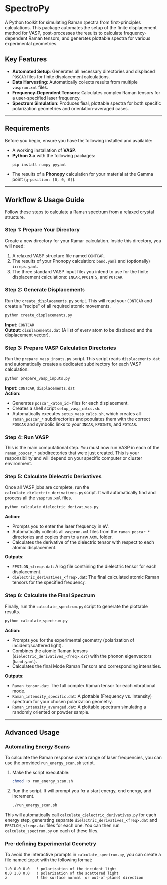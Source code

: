 # SpectroPy

A Python toolkit for simulating Raman spectra from first-principles calculations. This package automates the setup of the finite displacement method for VASP, post-processes the results to calculate frequency-dependent Raman tensors, and generates plottable spectra for various experimental geometries.

## Key Features

- **Automated Setup**: Generates all necessary directories and displaced `POSCAR` files for finite displacement calculations.
- **Data Harvesting**: Automatically collects results from multiple `vasprun.xml` files.
- **Frequency-Dependent Tensors**: Calculates complex Raman tensors for a user-specified laser frequency.
- **Spectrum Simulation**: Produces final, plottable spectra for both specific polarization geometries and orientation-averaged cases.

---

## Requirements

Before you begin, ensure you have the following installed and available:

- A working installation of **VASP**.
- **Python 3.x** with the following packages:
    ```bash
    pip install numpy pyyaml
    ```
- The results of a **Phonopy** calculation for your material at the Gamma point (`q-position: [0, 0, 0]`).

---

## Workflow & Usage Guide

Follow these steps to calculate a Raman spectrum from a relaxed crystal structure.

### Step 1: Prepare Your Directory

Create a new directory for your Raman calculation. Inside this directory, you will need:

1. A relaxed VASP structure file named `CONTCAR`.
2. The results of your Phonopy calculation: `band.yaml` and (optionally) `irreps.yaml`.
3. The three standard VASP input files you intend to use for the finite displacement calculations: `INCAR`, `KPOINTS`, and `POTCAR`.

### Step 2: Generate Displacements

Run the `create_displacements.py` script. This will read your `CONTCAR` and create a "recipe" of all required atomic movements.

```bash
python create_displacements.py
```

**Input**: `CONTCAR`  
**Output**: `displacements.dat` (A list of every atom to be displaced and the displacement vector).

### Step 3: Prepare VASP Calculation Directories

Run the `prepare_vasp_inputs.py` script. This script reads `displacements.dat` and automatically creates a dedicated subdirectory for each VASP calculation.

```bash
python prepare_vasp_inputs.py
```

**Input**: `CONTCAR`, `displacements.dat`  
**Action**:  
- Generates `poscar_<atom_id>` files for each displacement.  
- Creates a shell script `setup_vasp_calcs.sh`.  
- Automatically executes `setup_vasp_calcs.sh`, which creates all `raman_poscar_*` subdirectories and populates them with the correct `POSCAR` and symbolic links to your `INCAR`, `KPOINTS`, and `POTCAR`.

### Step 4: Run VASP

This is the main computational step. You must now run VASP in each of the `raman_poscar_*` subdirectories that were just created. This is your responsibility and will depend on your specific computer or cluster environment.

### Step 5: Calculate Dielectric Derivatives

Once all VASP jobs are complete, run the `calculate_dielectric_derivatives.py` script. It will automatically find and process all the `vasprun.xml` files.

```bash
python calculate_dielectric_derivatives.py
```

**Action**:  
- Prompts you to enter the laser frequency in eV.  
- Automatically collects all `vasprun.xml` files from the `raman_poscar_*` directories and copies them to a new `AXML` folder.  
- Calculates the derivative of the dielectric tensor with respect to each atomic displacement.  

**Outputs**:  
- `EPSILON_<freq>.dat`: A log file containing the dielectric tensor for each displacement.  
- `dielectric_derivatives_<freq>.dat`: The final calculated atomic Raman tensors for the specified frequency.

### Step 6: Calculate the Final Spectrum

Finally, run the `calculate_spectrum.py` script to generate the plottable results.

```bash
python calculate_spectrum.py
```

**Action**:  
- Prompts you for the experimental geometry (polarization of incident/scattered light).  
- Combines the atomic Raman tensors (`dielectric_derivatives_<freq>.dat`) with the phonon eigenvectors (`band.yaml`).  
- Calculates the final Mode Raman Tensors and corresponding intensities.  

**Outputs**:  
- `Raman_tensor.dat`: The full complex Raman tensor for each vibrational mode.  
- `Raman_intensity_specific.dat`: A plottable (Frequency vs. Intensity) spectrum for your chosen polarization geometry.  
- `Raman_intensity_averaged.dat`: A plottable spectrum simulating a randomly oriented or powder sample.

---

## Advanced Usage

### Automating Energy Scans

To calculate the Raman response over a range of laser frequencies, you can use the provided `run_energy_scan.sh` script.

1. Make the script executable:
     ```bash
     chmod +x run_energy_scan.sh
     ```
2. Run the script. It will prompt you for a start energy, end energy, and increment.
     ```bash
     ./run_energy_scan.sh
     ```

This will automatically call `calculate_dielectric_derivatives.py` for each energy step, generating separate `dielectric_derivatives_<freq>.dat` and `EPSILON_<freq>.dat` files for each one. You can then run `calculate_spectrum.py` on each of these files.

### Pre-defining Experimental Geometry

To avoid the interactive prompts in `calculate_spectrum.py`, you can create a file named `input` with the following format:

```
1.0 0.0 0.0   ! polarization of the incident light
0.0 1.0 0.0   ! polarization of the scattered light
z             ! the surface normal (or out-of-plane) direction
```


